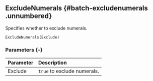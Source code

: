 ## ExcludeNumerals {#batch-excludenumerals .unnumbered}

Specifies whether to exclude numerals.

```{sql}
ExcludeNumerals(Exclude)
```

### Parameters {-}

**Parameter** | **Description**
| :-- | :-- |
Exclude | `true` to exclude numerals.